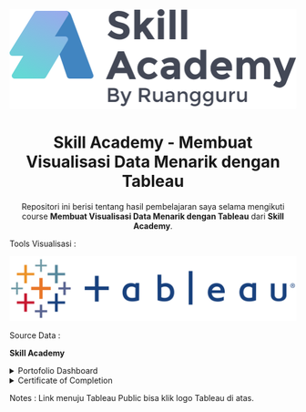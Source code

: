 <p align="center">
  <a href='https://www.skillacademy.com/'><img src="README/logo.png"></a>
</p> 

<h1 align="center">Skill Academy - Membuat Visualisasi Data Menarik dengan Tableau</h1>

<p align="center">
  Repositori ini berisi tentang hasil pembelajaran saya selama mengikuti course <strong>Membuat Visualisasi Data Menarik dengan Tableau</strong> dari <strong>Skill Academy</strong>.
</p>


<p align="justify">
  Tools Visualisasi :
</p>
<a href='https://public.tableau.com/views/SkillAcademyTableau/Dashboard1?:language=en-US&:display_count=n&:origin=viz_share_link'><img src="README/tableaulogo.png"></a>


<p align="justify">
  Source Data : 
</p>

<a> <strong>Skill Academy</strong> </a>

<details><summary>Portofolio Dashboard</summary>

<p align="center">
  <a href='https://public.tableau.com/views/SkillAcademyTableau/Dashboard1?:language=en-US&:display_count=n&:origin=viz_share_link'><img src="README/Dashboard detail.png"></a>
</p> 

<p align="center">
  Dashboard Diatas berisi informasi terkait rantai penjualan kopi di negara Amerika Serikat.
</p>
 
</details>

<details><summary>Certificate of Completion</summary>
 
<p align="center">
  <a href='https://www.linkedin.com/in/farhanalaydroes/'><img src="README/CERT-C6RCSGDE.jpeg"></a>
</p> 
  
 </details>
<p align="justify">
  Notes : Link menuju Tableau Public bisa klik logo Tableau di atas.
</p>
